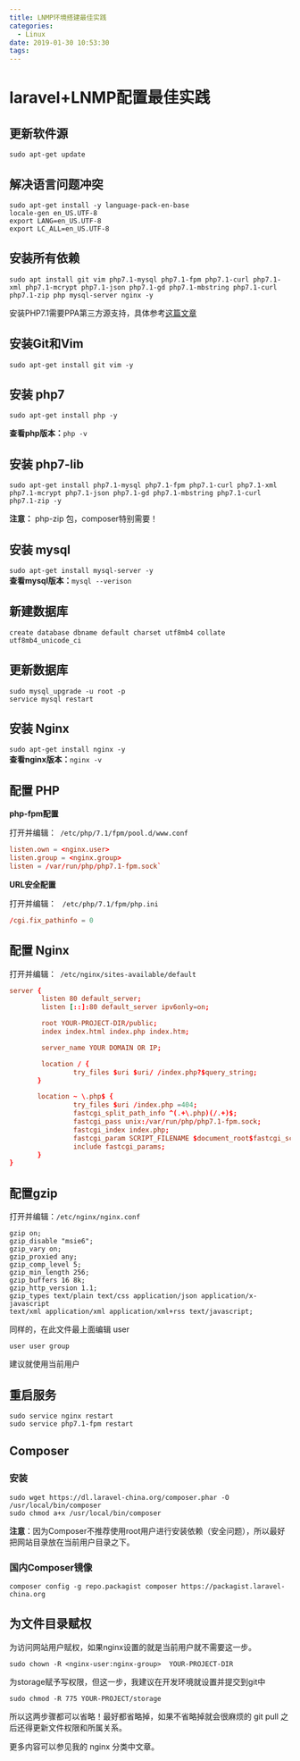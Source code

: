 ```yaml
---
title: LNMP环境搭建最佳实践
categories:
  - Linux
date: 2019-01-30 10:53:30
tags:
---
```


# laravel+LNMP配置最佳实践
## 更新软件源  
`sudo apt-get update`

## 解决语言问题冲突  
```shell
sudo apt-get install -y language-pack-en-base
locale-gen en_US.UTF-8  
export LANG=en_US.UTF-8 
export LC_ALL=en_US.UTF-8 
```
## 安装所有依赖
`sudo apt install git vim php7.1-mysql php7.1-fpm php7.1-curl php7.1-xml php7.1-mcrypt php7.1-json php7.1-gd php7.1-mbstring php7.1-curl php7.1-zip php mysql-server nginx -y`

安装PHP7.1需要PPA第三方源支持，具体参考[这篇文章](https://github.com/isLishude/blog/blob/master/PHP/install-php7.1.md)
## 安装Git和Vim  
`sudo apt-get install git vim -y`

## 安装 php7  
`sudo apt-get install php -y`  

**查看php版本：**`php -v`

## 安装 php7-lib  
`sudo apt-get install php7.1-mysql php7.1-fpm php7.1-curl php7.1-xml php7.1-mcrypt php7.1-json php7.1-gd php7.1-mbstring php7.1-curl php7.1-zip -y`

**注意：** php-zip 包，composer特别需要！

## 安装 mysql  
`sudo apt-get install mysql-server -y`  
**查看mysql版本：**`mysql --verison`

## 新建数据库  
`create database dbname default charset utf8mb4 collate utf8mb4_unicode_ci`

## 更新数据库
```shell
sudo mysql_upgrade -u root -p
service mysql restart
```

## 安装 Nginx  
`sudo apt-get install nginx -y  `  
**查看nginx版本：**`nginx -v`

## 配置 PHP  
**php-fpm配置**  

打开并编辑：` /etc/php/7.1/fpm/pool.d/www.conf`
```conf
listen.own = <nginx.user>
listen.group = <nginx.group>
listen = /var/run/php/php7.1-fpm.sock`
```

**URL安全配置**  

打开并编辑： ` /etc/php/7.1/fpm/php.ini`   

```conf
/cgi.fix_pathinfo = 0
```  

## 配置 Nginx

打开并编辑：` /etc/nginx/sites-available/default`  

```conf
server {
        listen 80 default_server;
        listen [::]:80 default_server ipv6only=on;

        root YOUR-PROJECT-DIR/public;
        index index.html index.php index.htm;

        server_name YOUR DOMAIN OR IP;

        location / {
                try_files $uri $uri/ /index.php?$query_string;
       }

       location ~ \.php$ {
                try_files $uri /index.php =404;
                fastcgi_split_path_info ^(.+\.php)(/.+)$;
                fastcgi_pass unix:/var/run/php/php7.1-fpm.sock;
                fastcgi_index index.php;
                fastcgi_param SCRIPT_FILENAME $document_root$fastcgi_script_name;
                include fastcgi_params;
       }
}
``` 

## 配置gzip  

打开并编辑：`/etc/nginx/nginx.conf`   

```
gzip on;
gzip_disable "msie6";
gzip_vary on;
gzip_proxied any;
gzip_comp_level 5;
gzip_min_length 256;
gzip_buffers 16 8k;
gzip_http_version 1.1;
gzip_types text/plain text/css application/json application/x-javascript
text/xml application/xml application/xml+rss text/javascript;
```

同样的，在此文件最上面编辑 user

```
user user group
```

建议就使用当前用户
## 重启服务

```shell
sudo service nginx restart
sudo service php7.1-fpm restart
```

## Composer

### 安装

```shell
sudo wget https://dl.laravel-china.org/composer.phar -O /usr/local/bin/composer
sudo chmod a+x /usr/local/bin/composer
```

**注意**：因为Composer不推荐使用root用户进行安装依赖（安全问题），所以最好把网站目录放在当前用户目录之下。

### 国内Composer镜像
```shell
composer config -g repo.packagist composer https://packagist.laravel-china.org
```

## 为文件目录赋权

为访问网站用户赋权，如果nginx设置的就是当前用户就不需要这一步。  

`sudo chown -R <nginx-user:nginx-group>  YOUR-PROJECT-DIR `


为storage赋予写权限，但这一步，我建议在开发环境就设置并提交到git中

 `sudo chmod -R 775 YOUR-PROJECT/storage ` 

所以这两步骤都可以省略！最好都省略掉，如果不省略掉就会很麻烦的 git pull 之后还得更新文件权限和所属关系。

更多内容可以参见我的 nginx 分类中文章。